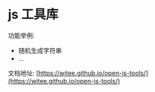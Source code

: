 # js 工具库

功能举例:

- 随机生成字符串
- ...

文档地址: [https://witee.github.io/open-js-tools/](https://witee.github.io/open-js-tools/)
